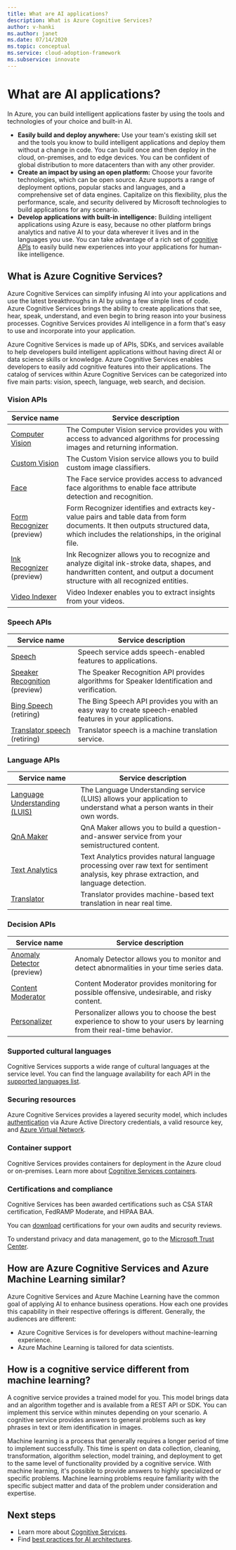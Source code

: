 ```yaml
---
title: What are AI applications?
description: What is Azure Cognitive Services?
author: v-hanki
ms.author: janet
ms.date: 07/14/2020
ms.topic: conceptual
ms.service: cloud-adoption-framework
ms.subservice: innovate
---
```


<!-- cSpell:ignore Personalizer -->

# What are AI applications?

In Azure, you can build intelligent applications faster by using the tools and technologies of your choice and built-in AI.

- **Easily build and deploy anywhere:** Use your team's existing skill set and the tools you know to build intelligent applications and deploy them without a change in code. You can build once and then deploy in the cloud, on-premises, and to edge devices. You can be confident of global distribution to more datacenters than with any other provider.
- **Create an impact by using an open platform:** Choose your favorite technologies, which can be open source. Azure supports a range of deployment options, popular stacks and languages, and a comprehensive set of data engines. Capitalize on this flexibility, plus the performance, scale, and security delivered by Microsoft technologies to build applications for any scenario.
- **Develop applications with built-in intelligence:** Building intelligent applications using Azure is easy, because no other platform brings analytics and native AI to your data wherever it lives and in the languages you use. You can take advantage of a rich set of [cognitive APIs](https://azure.microsoft.com/services/cognitive-services/) to easily build new experiences into your applications for human-like intelligence.

## What is Azure Cognitive Services?

Azure Cognitive Services can simplify infusing AI into your applications and use the latest breakthroughs in AI by using a few simple lines of code. Azure Cognitive Services brings the ability to create applications that see, hear, speak, understand, and even begin to bring reason into your business processes. Cognitive Services provides AI intelligence in a form that's easy to use and incorporate into your application.

Azure Cognitive Services is made up of APIs, SDKs, and services available to help developers build intelligent applications without having direct AI or data science skills or knowledge. Azure Cognitive Services enables developers to easily add cognitive features into their applications. The catalog of services within Azure Cognitive Services can be categorized into five main parts: vision, speech, language, web search, and decision.

### Vision APIs

| Service name | Service description |
| --- | --- |
| [Computer Vision](https://docs.microsoft.com/azure/cognitive-services/computer-vision/) | The Computer Vision service provides you with access to advanced algorithms for processing images and returning information. |
| [Custom Vision](https://docs.microsoft.com/azure/cognitive-services/custom-vision-service/home) | The Custom Vision service allows you to build custom image classifiers. |
| [Face](https://docs.microsoft.com/azure/cognitive-services/face/) | The Face service provides access to advanced face algorithms to enable face attribute detection and recognition. |
| [Form Recognizer](https://docs.microsoft.com/azure/cognitive-services/form-recognizer/) (preview) | Form Recognizer identifies and extracts key-value pairs and table data from form documents. It then outputs structured data, which includes the relationships, in the original file. |
| [Ink Recognizer](https://docs.microsoft.com/azure/cognitive-services/ink-recognizer/) (preview) | Ink Recognizer allows you to recognize and analyze digital ink-stroke data, shapes, and handwritten content, and output a document structure with all recognized entities. |
| [Video Indexer](https://docs.microsoft.com/azure/cognitive-services/video-indexer/video-indexer-overview) | Video Indexer enables you to extract insights from your videos. |

### Speech APIs

| Service name | Service description |
| --- | --- |
| [Speech](https://docs.microsoft.com/azure/cognitive-services/speech-service/) | Speech service adds speech-enabled features to applications. |
| [Speaker Recognition](https://docs.microsoft.com/azure/cognitive-services/speaker-recognition/home "Speaker Recognition API") (preview) | The Speaker Recognition API provides algorithms for Speaker Identification and verification. |
| [Bing Speech](https://docs.microsoft.com/azure/cognitive-services/speech/home) (retiring) | The Bing Speech API provides you with an easy way to create speech-enabled features in your applications. |
| [Translator speech](https://docs.microsoft.com/azure/cognitive-services/translator-speech/) (retiring) | Translator speech is a machine translation service. |

### Language APIs

| Service name | Service description |
| --- | -- |
| [Language Understanding (LUIS)](https://docs.microsoft.com/azure/cognitive-services/luis/) | The Language Understanding service (LUIS) allows your application to understand what a person wants in their own words. |
| [QnA Maker](https://docs.microsoft.com/azure/cognitive-services/qnamaker/index "QnA Maker") | QnA Maker allows you to build a question-and-answer service from your semistructured content. |
| [Text Analytics](https://docs.microsoft.com/azure/cognitive-services/text-analytics/) | Text Analytics provides natural language processing over raw text for sentiment analysis, key phrase extraction, and language detection. |
| [Translator](https://docs.microsoft.com/azure/cognitive-services/translator/) | Translator provides machine-based text translation in near real time. |

### Decision APIs

| Service name | Service description |
| --- | --- |
| [Anomaly Detector](https://docs.microsoft.com/azure/cognitive-services/anomaly-detector/) (preview) | Anomaly Detector allows you to monitor and detect abnormalities in your time series data. |
| [Content Moderator](https://docs.microsoft.com/azure/cognitive-services/content-moderator/overview "Content Moderator") | Content Moderator provides monitoring for possible offensive, undesirable, and risky content. |
| [Personalizer](https://docs.microsoft.com/azure/cognitive-services/personalizer/) | Personalizer allows you to choose the best experience to show to your users by learning from their real-time behavior. |

### Supported cultural languages

Cognitive Services supports a wide range of cultural languages at the service level. You can find the language availability for each API in the [supported languages list](https://docs.microsoft.com/azure/cognitive-services/language-support).

### Securing resources

Azure Cognitive Services provides a layered security model, which includes [authentication](https://docs.microsoft.com/azure/cognitive-services/authentication) via Azure Active Directory credentials, a valid resource key, and [Azure Virtual Network](https://docs.microsoft.com/azure/cognitive-services/cognitive-services-virtual-networks).

### Container support

Cognitive Services provides containers for deployment in the Azure cloud or on-premises. Learn more about [Cognitive Services containers](https://docs.microsoft.com/azure/cognitive-services/cognitive-services-container-support).

<!-- docsTest:ignore "HIPAA BAA" "CSA STAR" -->

### Certifications and compliance

Cognitive Services has been awarded certifications such as CSA STAR certification, FedRAMP Moderate, and HIPAA BAA.

You can [download](https://gallery.technet.microsoft.com/Overview-of-Azure-c1be3942) certifications for your own audits and security reviews.

To understand privacy and data management, go to the [Microsoft Trust Center](https://servicetrust.microsoft.com/).

## How are Azure Cognitive Services and Azure Machine Learning similar?

Azure Cognitive Services and Azure Machine Learning have the common goal of applying AI to enhance business operations. How each one provides this capability in their respective offerings is different. Generally, the audiences are different:

- Azure Cognitive Services is for developers without machine-learning experience.
- Azure Machine Learning is tailored for data scientists.

## How is a cognitive service different from machine learning?

A cognitive service provides a trained model for you. This model brings data and an algorithm together and is available from a REST API or SDK. You can implement this service within minutes depending on your scenario. A cognitive service provides answers to general problems such as key phrases in text or item identification in images.

Machine learning is a process that generally requires a longer period of time to implement successfully. This time is spent on data collection, cleaning, transformation, algorithm selection, model training, and deployment to get to the same level of functionality provided by a cognitive service. With machine learning, it's possible to provide answers to highly specialized or specific problems. Machine learning problems require familiarity with the specific subject matter and data of the problem under consideration and expertise.

## Next steps

- Learn more about [Cognitive Services](https://docs.microsoft.com/azure/cognitive-services/).
- Find [best practices for AI architectures](https://docs.microsoft.com/azure/architecture/solution-ideas/articles/ai-at-the-edge).
